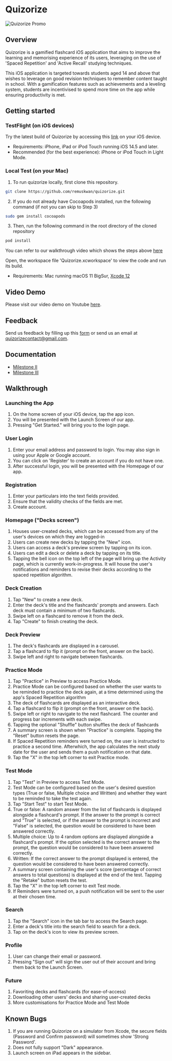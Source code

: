 # Quizorize
![Quizorize Promo](https://res.cloudinary.com/duhult3na/image/upload/v1658242281/quizorize-promo_rsfokz.png)
## Overview
Quizorize is a gamified flashcard iOS application that aims to improve the learning and memorising experience of its users, leveraging on the use of 'Spaced Repetition' and 'Active Recall' studying techniques. 

This iOS application is targeted towards students aged 14 and above that wishes to leverage on good revision techniques to remember content taught in school. With a gamification features such as achievements and a leveling system, students are incentivised to spend more time on the app while ensuring productivity is met.

## Getting started

### TestFlight (on iOS devices)

Try the latest build of Quizorize by accessing this [link](https://testflight.apple.com/join/spPWRuor) on your iOS device.

- Requirements: iPhone, iPad or iPod Touch running iOS 14.5 and later.
- Recommended (for the best experience): iPhone or iPod Touch in Light Mode.

### Local Test (on your Mac)

1. To run quizorize locally, first clone this repository.

```bash
git clone https://github.com/remuskwan/quizorize.git
``` 

2. If you do not already have Cocoapods installed, run the following command (if not you can skip to Step 3)

```bash
sudo gem install cocoapods
```

3. Then, run the following command in the root directory of the cloned repository

```bash
pod install
```

You can refer to our walkthrough video which shows the steps above [here](https://youtu.be/-w0z_bnfsF8) 

Open, the workspace file 'Quizorize.xcworkspace' to view the code and run its build.

- Requirements: Mac running macOS 11 BigSur, [Xcode 12](https://developer.apple.com/xcode/)

## Video Demo
Please visit our video demo on Youtube [here](https://youtu.be/sXS6djPETjo).

## Feedback
Send us feedback by filling up this [form](https://docs.google.com/forms/d/e/1FAIpQLScE6TVuMshB5MyogD6qiQD17Y-CY2A9yma9gqXCGB55hzkW3Q/viewform?usp=sf_link) or send us an email at quizorizecontact@gmail.com.

## Documentation

- [Milestone II](https://drive.google.com/file/d/15BATuqWFOS_q953uF5l2FVC_HN50TZbW/view?usp=sharing)
- [Milestone III](https://drive.google.com/file/d/1kCAel8p73suCHbitY-f7qAOhN-XV4efW/view?usp=sharing)

## Walkthrough
### Launching the App

1. On the home screen of your iOS device, tap the app icon.
2. You will be presented with the Launch Screen of our app.
3. Pressing "Get Started." will bring you to the login page.

### User Login
1. Enter your email address and password to login. You may also sign in using your Apple or Google account.
2. You can click on 'Register' to create an account if you do not have one.
3. After successful login, you will be presented with the Homepage of our app.

### Registration
1. Enter your particulars into the text fields provided.
2. Ensure that the validity checks of the fields are met.
3. Create account.

### Homepage ("Decks screen")
1. Houses user-created decks, which can be accessed from any of the user's devices on which they are logged-in
2. Users can create new decks by tapping the "New" icon.
3. Users can access a deck's preview screen by tapping on its icon.
4. Users can edit a deck or delete a deck by tapping on its title.
5. Tapping the bell icon on the top left of the page will bring up the Activity page, which is currently work-in-progress. It will house the user's notifications and reminders to revise their decks according to the spaced repetition algorithm.

### Deck Creation
1. Tap "New" to create a new deck.
2. Enter the deck's title and the flashcards' prompts and answers. Each deck must contain a minimum of two flashcards. 
3. Swipe left on a flashcard to remove it from the deck.
4. Tap "Create" to finish creating the deck.

### Deck Preview
1. The deck's flashcards are displayed in a carousel. 
2. Tap a flashcard to flip it (prompt on the front, answer on the back).
3. Swipe left and right to navigate between flashcards.

### Practice Mode
1. Tap "Practice" in Preview to access Practice Mode.
2. Practice Mode can be configured based on whether the user wants to be reminded to practice the deck again, at a time determined using the app's Spaced Repetition algorithm
3. The deck of flashcards are displayed as an interactive deck.
4. Tap a flashcard to flip it (prompt on the front, answer on the back).
5. Swipe left or right to navigate to the next flashcard. The counter and progress bar increments with each swipe.
6. Tapping the optional "Shuffle" button shuffles the deck of flashcards
7. A summary screen is shown when "Practice" is complete. Tapping the "Reset" button resets the page.
8. If Spaced Repetition reminders were turned on, the user is instructed to practice a second time. Afterwhich, the app calculates the next study date for the user and sends them a push notification on that date.
9. Tap the "X" in the top left corner to exit Practice mode.

### Test Mode
1. Tap "Test" in Preview to access Test Mode.
2. Test Mode can be configured based on the user's desired question types (True or false, Multiple choice and Written) and whether they want to be reminded to take the test again.
3. Tap "Start Test" to start Test Mode.
4. True or false: A random answer from the list of flashcards is displayed alongside a flashcard's prompt. If the answer to the prompt is correct and "True" is selected, or if the answer to the prompt is incorrect and "False" is selected, the question would be considered to have been answered correctly.
5. Multiple choice: Up to 4 random options are displayed alongside a flashcard's prompt. If the option selected is the correct answer to the prompt, the question would be considered to have been answered correctly.
6. Written: If the correct answer to the prompt displayed is entered, the question would be considered to have been answered correctly.
7. A summary screen containing the user's score (percentage of correct answers to total questions) is displayed at the end of the test. Tapping the "Retake" button resets the test.
8. Tap the "X" in the top left corner to exit Test mode.
9. If Reminders were turned on, a push notification will be sent to the user at their chosen time.

### Search
1. Tap the "Search" icon in the tab bar to access the Search page.
2. Enter a deck's title into the search field to search for a deck.
3. Tap on the deck's icon to view its preview screen.

### Profile
1. User can change their email or password.
2. Pressing "Sign out" will sign the user out of their account and bring them back to the Launch Screen.

### Future
1. Favoriting decks and flashcards (for ease-of-access)
2. Downloading other users' decks and sharing user-created decks
3. More customisations for Practice Mode and Test Mode

## Known Bugs
1. If you are running Quizorize on a simulator from Xcode, the secure fields (Password and Confirm password) will sometimes show 'Strong Password'.
2. Does not fully support "Dark" appearance.
3. Launch screen on iPad appears in the sidebar.
